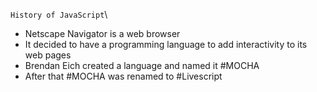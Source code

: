 `History of JavaScript`\
- Netscape Navigator is a web browser
- It decided to have a programming language to add interactivity to its web pages
- Brendan Eich created a language and named it #MOCHA
- After that #MOCHA was renamed to #Livescript